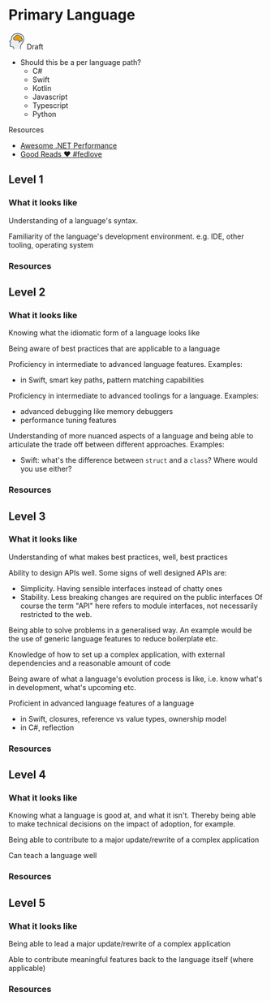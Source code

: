 # Primary Language
![Draft](../Images/head-brains.png) Draft  

- Should this be a per language path? 
    - C#
    - Swift
    - Kotlin
    - Javascript
    - Typescript
    - Python

Resources
- [Awesome .NET Performance](https://github.com/adamsitnik/awesome-dot-net-performance)
- [Good Reads ♥ #fedlove](https://confluence.teamxero.com/pages/viewpage.action?pageId=84476802)

## Level 1

### What it looks like
Understanding of a language's syntax.

Familiarity of the language's development environment. e.g. IDE, other tooling, operating system

### Resources

## Level 2

### What it looks like
Knowing what the idiomatic form of a language looks like

Being aware of best practices that are applicable to a language

Proficiency in intermediate to advanced language features. Examples:
- in Swift, smart key paths, pattern matching capabilities

Proficiency in intermediate to advanced toolings for a language. Examples:
- advanced debugging like memory debuggers
- performance tuning features

Understanding of more nuanced aspects of a language and being able to articulate the trade off between different approaches. Examples:
- Swift: what's the difference between `struct` and a `class`? Where would you use either?

### Resources

## Level 3

### What it looks like
Understanding of what makes best practices, well, best practices

Ability to design APIs well. Some signs of well designed APIs are:
- Simplicity. Having sensible interfaces instead of chatty ones
- Stability. Less breaking changes are required on the public interfaces
Of course the term "API" here refers to module interfaces, not necessarily restricted to the web.

Being able to solve problems in a generalised way. An example would be the use of generic language features to reduce boilerplate etc.

Knowledge of how to set up a complex application, with external dependencies and a reasonable amount of code

Being aware of what a language's evolution process is like, i.e. know what's in development, what's upcoming etc.

Proficient in advanced language features of a language
- in Swift, closures, reference vs value types, ownership model
- in C#, reflection

### Resources

## Level 4

### What it looks like
Knowing what a language is good at, and what it isn't. Thereby being able to make technical decisions on the impact of adoption, for example.

Being able to contribute to a major update/rewrite of a complex application

Can teach a language well

### Resources

## Level 5

### What it looks like
Being able to lead a major update/rewrite of a complex application

Able to contribute meaningful features back to the language itself (where applicable)

### Resources
